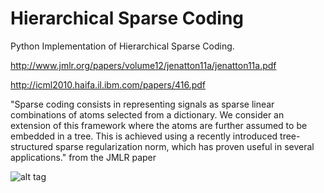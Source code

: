 Hierarchical Sparse Coding
===========

Python Implementation of Hierarchical Sparse Coding.

http://www.jmlr.org/papers/volume12/jenatton11a/jenatton11a.pdf

http://icml2010.haifa.il.ibm.com/papers/416.pdf

"Sparse coding consists in representing signals as sparse linear combinations of atoms selected from a dictionary. We consider an extension of this framework where the atoms are further assumed to be embedded in a tree. This is achieved using a recently introduced tree-structured sparse regularization norm, which has proven useful in several applications." from the JMLR paper

![alt tag](https://github.com/jaesik817/hsc/blob/master/figures/tsgl.PNG)

